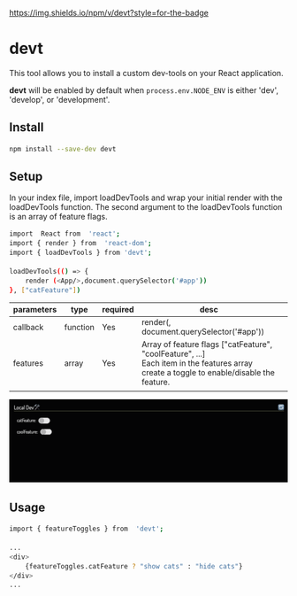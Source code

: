 https://img.shields.io/npm/v/devt?style=for-the-badge

# devt

This tool allows you to install a custom dev-tools on your React application.

**devt** will be enabled by default when ```process.env.NODE_ENV``` is either 'dev', 'develop', or 'development'.

## Install

```bash
npm install --save-dev devt
```

## Setup

In your index file, import loadDevTools and wrap your initial render with the loadDevTools function. The second argument to the loadDevTools function is an array of feature flags. 

```bash
import  React from  'react';
import { render } from  'react-dom';
import { loadDevTools } from 'devt';

loadDevTools(() => {
	render (<App/>,document.querySelector('#app'))
}, ["catFeature"])
```

| parameters | type     | required | desc                                                                                                                                        |   |
|------------|----------|----------|---------------------------------------------------------------------------------------------------------------------------------------------|---|
| callback   | function | Yes      | render(, document.querySelector('#app'))                                                                                                    |   |
| features   | array    | Yes      | Array of feature flags ["catFeature", "coolFeature", ...]<br>Each item in the features array create a toggle to enable/disable the feature. |   |
|            |          |          |                                                                                                                                             |   |



![devt](/src/devt.png)



## Usage

```bash
import { featureToggles } from  'devt';

...
<div>
	{featureToggles.catFeature ? "show cats" : "hide cats"}
</div>
...
```

